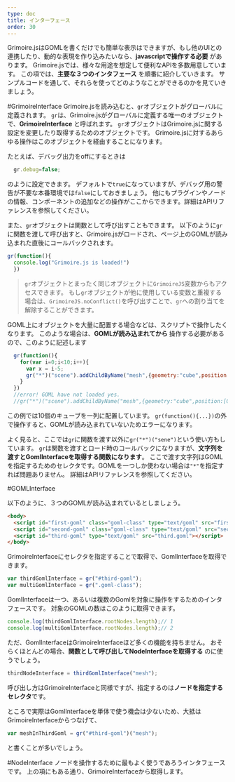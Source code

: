 ```yaml
---
type: doc
title: インターフェース
order: 30
---
```

Grimoire.jsはGOMLを書くだけでも簡単な表示はできますが、もし他のUIとの連携したり、動的な表現を作り込みたいなら、**javascriptで操作する必要** があります。
Grimoire.jsでは、様々な用途を想定して便利なAPIを多数用意しています。
この項では、**主要な３つのインタフェース** を順番に紹介していきます。
サンプルコードを通して、それらを使ってどのようなことができるのかを見ていきましょう。

#GrimoireInterface
Grimoire.jsを読み込むと、`gr`オブジェクトがグローバルに定義されます。
`gr`は、Grimoire.jsがグローバルに定義する唯一のオブジェクトで、**GrimoireInterface** と呼ばれます。
`gr`オブジェクトはGrimoire.jsに関する設定を変更したり取得するためのオブジェクトです。
Grimoire.jsに対するあらゆる操作はこのオブジェクトを経由することになります。

たとえば、デバッグ出力をoffにするときは
```javascript
  gr.debug=false;
```

のように設定できます。
デフォルトで`true`になっていますが、デバッグ用の警告が不要な本番環境では`false`にしておきましょう。
他にもプラグインやノードの情報、コンポーネントの追加などの操作がここからできます。詳細はAPIリファレンスを参照してください。

また、`gr`オブジェクトは関数として呼び出すこともできます。
以下のように`gr`に関数を渡して呼び出すと、Grimoire.jsがロードされ、ページ上のGOMLが読み込まれた直後にコールバックされます。
```javascript
gr(function(){
  console.log("Grimoire.js is loaded!")
  })
```

> `gr`オブジェクトとまったく同じオブジェクトに`GrimoireJS`変数からもアクセスできます。
もし`gr`オブジェクトが他に使用している変数と重複する場合は、`GrimoireJS.noConflict()`を呼び出すことで、`gr`への割り当てを解除することができます。

GOML上にオブジェクトを大量に配置する場合などは、スクリプトで操作したくなります。
このような場合は、**GOMLが読み込まれてから** 操作する必要があるので、このように記述します

```javascript
  gr(function(){
    for(var i=0;i<10;i++){
      var x = i-5;
      gr("*")("scene").addChildByName("mesh",{geometry:"cube",position:[x,0,0]});
    }
  })
  //error! GOML have not loaded yes.
  //gr("*")("scene").addChildByName("mesh",{geometry:"cube",position:[0,0,0]});

```

この例では10個のキューブを一列に配置しています。
`gr(function(){...})`の外で操作すると、GOMLが読み込まれていないためエラーになります。

よく見ると、ここでは`gr`に関数を渡す以外に`gr("*")("sene")`という使い方もしています。
`gr`は関数を渡すとロード時のコールバックになりますが、**文字列を渡すとGomlInterfaceを取得する関数になります**。
ここで渡す文字列はGOMLを指定するためのセレクタです。GOMLを一つしか使わない場合は`"*"`を指定すれば問題ありません。
詳細はAPIリファレンスを参照してください。

#GOMLInterface

以下のように、３つのGOMLが読み込まれているとしましょう。
```html
<body>
  <script id="first-goml" class="goml-class" type="text/goml" src="first.goml"></script>
  <script id="second-goml" class="goml-class" type="text/goml" src="second.goml"></script>
  <script id="third-goml" type="text/goml" src="third.goml"></script>
</body>
```
GrimoireInterfaceにセレクタを指定することで取得で、GomlInterfaceを取得できます。

```javascript
var thirdGomlInterface = gr("#third-goml");
var multiGomlInterface = gr(".goml-class");
```
GomlInterfaceは一つ、あるいは複数のGomlを対象に操作をするためのインタフェースです。
対象のGOMLの数はこのように取得できます。
```javascript
console.log(thirdGomlInterface.rootNodes.length);// 1
console.log(multiGomlInterface.rootNodes.length);// 2
```

ただ、GomlInterfaceはGrimoireInterfaceほど多くの機能を持ちません。
おそらくほとんどの場合、**関数として呼び出してNodeInterfaceを取得する** のに使うでしょう。

```javascript
thirdNodeInterface = thirdGomlInterface("mesh");
```
呼び出し方はGrimoireInterfaceと同様ですが、指定するのは**ノードを指定するセレクタ**です。

ところで実際はGomlInterfaceを単体で使う機会は少ないため、大抵はGrimoireInterfaceからつなげて、
```javascript
var meshInThirdGoml = gr("#third-goml")("mesh");
```
と書くことが多いでしょう。

#NodeInterface
ノードを操作するために最もよく使うであろうインタフェースです。
上の項にもある通り、GrimoireInterfaceから取得します。
